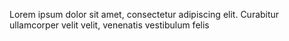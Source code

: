 Lorem ipsum dolor sit amet, consectetur adipiscing elit. Curabitur ullamcorper velit velit, venenatis vestibulum felis 
